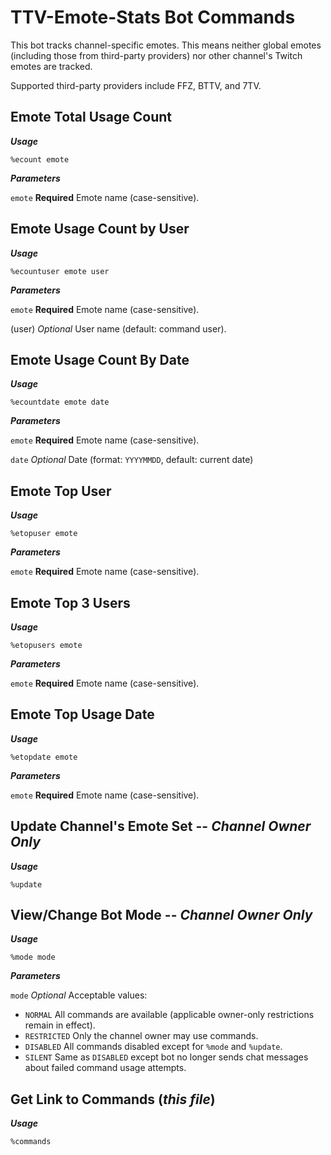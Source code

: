# TTV-Emote-Stats Bot Commands
This bot tracks channel-specific emotes. This means neither global emotes (including those from third-party providers) nor other channel's Twitch emotes are tracked.

Supported third-party providers include FFZ, BTTV, and 7TV.

## Emote Total Usage Count

___Usage___

`%ecount emote`

___Parameters___

`emote` **Required** Emote name (case-sensitive).

## Emote Usage Count by User

___Usage___

`%ecountuser emote user` 

___Parameters___

`emote` **Required** Emote name (case-sensitive).

(user) *Optional* User name (default: command user).

## Emote Usage Count By Date

___Usage___

`%ecountdate emote date`

___Parameters___

`emote` **Required** Emote name (case-sensitive).

`date` *Optional* Date (format: `YYYYMMDD`, default: current date)

## Emote Top User

___Usage___

`%etopuser emote`

___Parameters___

`emote` **Required** Emote name (case-sensitive).

## Emote Top 3 Users

___Usage___

`%etopusers emote`

___Parameters___

`emote` **Required** Emote name (case-sensitive).

## Emote Top Usage Date

___Usage___

`%etopdate emote`

___Parameters___

`emote` **Required** Emote name (case-sensitive).

## Update Channel's Emote Set -- ***Channel Owner Only***

___Usage___

`%update`

## View/Change Bot Mode -- ***Channel Owner Only***

___Usage___

`%mode mode`

___Parameters___

`mode` *Optional* Acceptable values:
  - `NORMAL` All commands are available (applicable owner-only restrictions remain in effect).
  - `RESTRICTED` Only the channel owner may use commands.
  - `DISABLED` All commands disabled except for `%mode` and `%update`.
  - `SILENT` Same as `DISABLED` except bot no longer sends chat messages about failed command usage attempts.

## Get Link to Commands (*this file*)

___Usage___

`%commands`